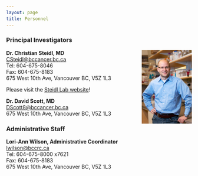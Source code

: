 ```yaml
---
layout: page
title: Personnel
---
```


### Principal Investigators

<img align="right" src="/img/steidl.png" height="200">

**Dr. Christian Steidl, MD**  
<CSteidl@bccancer.bc.ca>  
Tel: 604-675-8046  
Fax: 604-675-8183  
675 West 10th Ave, Vancouver BC, V5Z 1L3  

Please visit the [Steidl Lab website](http://steidllab.med.ubc.ca/)!

**Dr. David Scott, MD**  
<DScott8@bccancer.bc.ca>  
675 West 10th Ave, Vancouver BC, V5Z 1L3


### Administrative Staff

**Lori-Ann Wilson, Administrative Coordinator**  
<lwilson@bccrc.ca>  
Tel: 604-675-8000 x7621  
Fax: 604-675-8183  
675 West 10th Ave, Vancouver BC, V5Z 1L3
